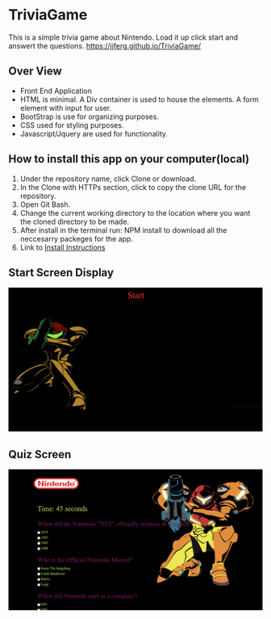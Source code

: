 # TriviaGame

This is a simple trivia game about Nintendo. Load it up click start and answert the questions.
https://jjferg.github.io/TriviaGame/

## Over View
- Front End Application
- HTML  is minimal. A Div container is used to house the elements. A form element with input for user.
- BootStrap is use for organizing purposes.
- CSS used for styling purposes.
- Javascript/Jquery are used for functionality.

## How to install this app on your computer(local)
1. Under the repository name, click Clone or download.
2. In the Clone with HTTPs section, click to copy the clone URL for the repository.
3. Open Git Bash.
4. Change the current working directory to the location where you want the cloned directory to be made.
5. After install in the terminal run: NPM install to download all the neccesarry packeges for the app.
6. Link to [Install Instructions](https://help.github.com/en/github/creating-cloning-and-archiving-repositories/cloning-a-repository)

 ## Start Screen Display
![Start Screen](images/triviaScreen.jpg.png)

## Quiz Screen
![QUIZ](images/TriviaScreen2.jpg.png)
